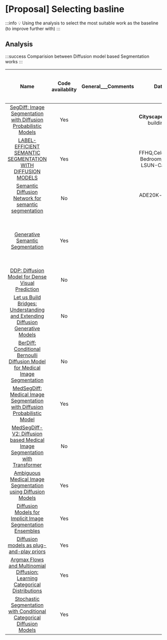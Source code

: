 # [Proposal] Selecting basline
    
:::info
:bulb: Using the analysis to select the most suitable work as the baseline (to improve further with)
:::
  
## Analysis 
  
:::success
Comparision between Diffusion model based Segmentation works 
::: 
    
| Name | Code availablity | General___Comments  | Dataset used | Published or not |  Performance (in mIoU, of cityscapes or common dataset) | Input modality |
|:----------------------:|:-------------------:|:------------:|:-------------:|:--------------:|:----------------------:|:--------------------:|
|   [SegDiff: Image Segmentation with Diffusion Probabilistic Models](https://arxiv.org/pdf/2112.00390.pdf )   |  Yes   |                       |  **Cityscapes Val**, Vaihingen building, MoNuSeg | No  |   |              RGB image   |
|    [LABEL-EFFICIENT SEMANTIC SEGMENTATION WITH DIFFUSION MODELS](https://openreview.net/pdf?id=SlxSY2UZQT)   |   Yes  |                       |    FFHQ,CelebAMask,LSUN-Bedroom, ADE-Bedroom, LSUN-Cat, LSUN-Horse   | ICLR'22  |           |  RGB image   |
|    [Semantic Diffusion Network for semantic segmentation](https://proceedings.neurips.cc/paper_files/paper/2022/file/396446770f5e8496ca1feb02079d4fb7-Paper-Conference.pdf)    |    No     |                          |     ADE20K-val, Cityscapes-val.  |  NeurIPS'22       |         |    RGB image  |
| [Generative Semantic Segmentation](https://arxiv.org/pdf/2303.11316.pdf) |  Yes   |              |                             |  CVPR'23  |       | image conditioned mask generation problem (i think both rgb and label) | 
| [DDP: Diffusion Model for Dense Visual Prediction](https://arxiv.org/pdf/2303.17559.pdf) |  No   |                           |               |  No  |       | both RGB and label images| 
| [Let us Build Bridges: Understanding and Extending Diffusion Generative Models](https://arxiv.org/pdf/2208.14699.pdf) |  No   |              |                          |  NeurIPS'22 workshop  |       |  | 
| [BerDiff: Conditional Bernoulli Diffusion Model for Medical Image Segmentation](https://arxiv.org/pdf/2304.04429.pdf) |  No   |              |                             |  No  |       | Input image conditioning | 
| [MedSegDiff: Medical Image Segmentation with Diffusion Probabilistic Model](https://openreview.net/pdf?id=Jdw-cm2jG9) |  Yes  |              |                             |  MIDL'23  |       | Input image conditioning | 
| [MedSegDiff-V2: Diffusion based Medical Image Segmentation with Transformer](https://arxiv.org/pdf/2301.11798.pdf) |  No |              |                             |  No  |       |  | 
| [Ambiguous Medical Image Segmentation using Diffusion Models](https://arxiv.org/pdf/2304.04745.pdf) |  Yes |              |                             |  CVPR'23  |       | Input image conditioning | 
| [Diffusion Models for Implicit Image Segmentation Ensembles](https://arxiv.org/pdf/2112.03145.pdf) |  Yes |              |                             | No  |       |    Different input images conditioning |
| [Diffusion models as plug-and-play priors](https://arxiv.org/pdf/2206.09012.pdf) |  Yes  |              |                             | NeurIPS'22   |       |    Image and weak labels as inputs |
| [Argmax Flows and Multinomial Diffusion: Learning Categorical Distributions](https://proceedings.neurips.cc/paper_files/paper/2021/file/67d96d458abdef21792e6d8e590244e7-Paper.pdf) |  Yes  |              |                             | NeurIPS'21   |       |    generating segmentaiton labels from categorical noise as input |
| [Stochastic Segmentation with Conditional Categorical Diffusion Models](https://arxiv.org/pdf/2303.08888.pdf) |  Yes  |              |                             | No   |       |   RGB image conditioning with categorical noise as input |

    